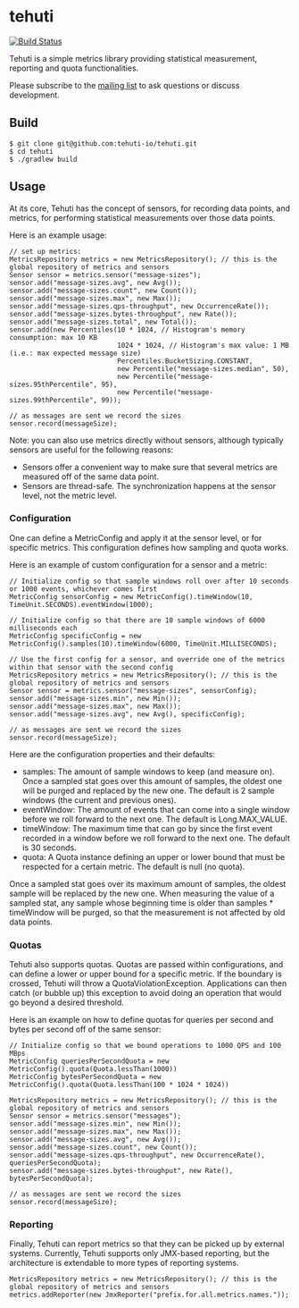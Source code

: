 # tehuti

[![Build Status](https://github.com/tehuti-io/tehuti/workflows/push%20to%20master%20request%20build%20workflow/badge.svg)](https://github.com/tehuti-io/tehuti/actions?query=workflow%3A%22push+to+master+request+build+workflow%22)


Tehuti is a simple metrics library providing statistical measurement, reporting and quota functionalities.

Please subscribe to the [mailing list](https://groups.google.com/forum/#!forum/tehuti) to ask questions or discuss development.

## Build

    $ git clone git@github.com:tehuti-io/tehuti.git
    $ cd tehuti
    $ ./gradlew build

## Usage

At its core, Tehuti has the concept of sensors, for recording data points, and metrics, for performing statistical measurements over those data points.

Here is an example usage:

    // set up metrics:
    MetricsRepository metrics = new MetricsRepository(); // this is the global repository of metrics and sensors
    Sensor sensor = metrics.sensor("message-sizes");
    sensor.add("message-sizes.avg", new Avg());
    sensor.add("message-sizes.count", new Count());
    sensor.add("message-sizes.max", new Max());
    sensor.add("message-sizes.qps-throughput", new OccurrenceRate());
    sensor.add("message-sizes.bytes-throughput", new Rate());
    sensor.add("message-sizes.total", new Total());
    sensor.add(new Percentiles(10 * 1024, // Histogram's memory consumption: max 10 KB
                               1024 * 1024, // Histogram's max value: 1 MB (i.e.: max expected message size)
                               Percentiles.BucketSizing.CONSTANT,
                               new Percentile("message-sizes.median", 50),
                               new Percentile("message-sizes.95thPercentile", 95),
                               new Percentile("message-sizes.99thPercentile", 99));

    // as messages are sent we record the sizes
    sensor.record(messageSize);

Note: you can also use metrics directly without sensors, although typically sensors are useful for the following reasons:

* Sensors offer a convenient way to make sure that several metrics are measured off of the same data point.
* Sensors are thread-safe. The synchronization happens at the sensor level, not the metric level.

### Configuration

One can define a MetricConfig and apply it at the sensor level, or for specific metrics. This configuration defines how sampling and quota works.

Here is an example of custom configuration for a sensor and a metric:

    // Initialize config so that sample windows roll over after 10 seconds or 1000 events, whichever comes first
    MetricConfig sensorConfig = new MetricConfig().timeWindow(10, TimeUnit.SECONDS).eventWindow(1000);
     
    // Initialize config so that there are 10 sample windows of 6000 milliseconds each
    MetricConfig specificConfig = new MetricConfig().samples(10).timeWindow(6000, TimeUnit.MILLISECONDS);
     
    // Use the first config for a sensor, and override one of the metrics within that sensor with the second config
    MetricsRepository metrics = new MetricsRepository(); // this is the global repository of metrics and sensors
    Sensor sensor = metrics.sensor("message-sizes", sensorConfig);
    sensor.add("message-sizes.min", new Min());
    sensor.add("message-sizes.max", new Max());
    sensor.add("message-sizes.avg", new Avg(), specificConfig);
     
    // as messages are sent we record the sizes
    sensor.record(messageSize);

Here are the configuration properties and their defaults:

* samples: The amount of sample windows to keep (and measure on). Once a sampled stat goes over this amount of samples, the oldest one will be purged and replaced by the new one. The default is 2 sample windows (the current and previous ones).
* eventWindow: The amount of events that can come into a single window before we roll forward to the next one. The default is Long.MAX_VALUE.
* timeWindow: The maximum time that can go by since the first event recorded in a window before we roll forward to the next one. The default is 30 seconds.
* quota: A Quota instance defining an upper or lower bound that must be respected for a certain metric. The default is null (no quota).

Once a sampled stat goes over its maximum amount of samples, the oldest sample will be replaced by the new one. When measuring the value of a sampled stat, any sample whose beginning time is older than samples * timeWindow will be purged, so that the measurement is not affected by old data points.

### Quotas

Tehuti also supports quotas. Quotas are passed within configurations, and can define a lower or upper bound for a specific metric. If the boundary is crossed, Tehuti will throw a QuotaViolationException. Applications can then catch (or bubble up) this exception to avoid doing an operation that would go beyond a desired threshold.

Here is an example on how to define quotas for queries per second and bytes per second off of the same sensor:

    // Initialize config so that we bound operations to 1000 QPS and 100 MBps
    MetricConfig queriesPerSecondQuota = new MetricConfig().quota(Quota.lessThan(1000))
    MetricConfig bytesPerSecondQuota = new MetricConfig().quota(Quota.lessThan(100 * 1024 * 1024))
     
    MetricsRepository metrics = new MetricsRepository(); // this is the global repository of metrics and sensors
    Sensor sensor = metrics.sensor("messages");
    sensor.add("message-sizes.min", new Min());
    sensor.add("message-sizes.max", new Max());
    sensor.add("message-sizes.avg", new Avg());
    sensor.add("message-sizes.count", new Count());
    sensor.add("message-sizes.qps-throughput", new OccurrenceRate(), queriesPerSecondQuota);
    sensor.add("message-sizes.bytes-throughput", new Rate(), bytesPerSecondQuota);
     
    // as messages are sent we record the sizes
    sensor.record(messageSize);

### Reporting

Finally, Tehuti can report metrics so that they can be picked up by external systems. Currently, Tehuti supports only JMX-based reporting, but the architecture is extendable to more types of reporting systems.

    MetricsRepository metrics = new MetricsRepository(); // this is the global repository of metrics and sensors
    metrics.addReporter(new JmxReporter("prefix.for.all.metrics.names."));
